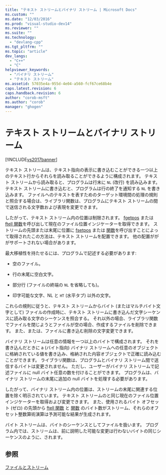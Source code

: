 ```yaml
---
title: "テキスト ストリームとバイナリ ストリーム | Microsoft Docs"
ms.custom: ""
ms.date: "12/03/2016"
ms.prod: "visual-studio-dev14"
ms.reviewer: ""
ms.suite: ""
ms.technology: 
  - "devlang-cpp"
ms.tgt_pltfrm: ""
ms.topic: "article"
dev_langs: 
  - "C++"
  - "C"
helpviewer_keywords: 
  - "バイナリ ストリーム"
  - "テキスト ストリーム"
ms.assetid: 57035e4a-955d-4e04-a560-fcf67ce68b4e
caps.latest.revision: 6
caps.handback.revision: 6
author: "corob-msft"
ms.author: "corob"
manager: "ghogen"
---
```

# テキスト ストリームとバイナリ ストリーム
[!INCLUDE[vs2017banner](../assembler/inline/includes/vs2017banner.md)]

テキスト ストリームは、テキスト指向の表示に書き込むことができる一つ以上のテキスト行からそれらを読み取ることができるように構成されます。  テキスト ストリームから読み取ると、プログラムは行末に `NL` \(改行\) を読み込みます。  テキスト ストリームに書き込むと、プログラムは行の終了を通知する `NL` を書き込みます。  ファイルへのテキストを表すためのターゲット環境間の処理の規則と照合する場合は、ライブラリ関数は、プログラムにテキスト ストリームの間で送信される文字数および表現を変更できます。  
  
 したがって、テキスト ストリーム内の位置は制限されます。  [fgetpos](../c-runtime-library/reference/fgetpos.md) または [ftell 関数](../c-runtime-library/reference/ftell-ftelli64.md)を呼び出して現在のファイル位置インジケーターを取得できます。  ストリームの先頭または末尾に位置に [fsetpos](../Topic/fsetpos.md) または [関数](../c-runtime-library/reference/fseek-fseeki64.md)を呼び出すことによって取得されたこの方法は、テキスト ストリームを配置できます。  他の配置がががサポートされない場合があります。  
  
 最大移植性を持たせるには、プログラムで記述する必要があります:  
  
-   空のファイル。  
  
-   行の末尾に空白文字。  
  
-   部分行 \(ファイルの終端の `NL` を省略しても\)。  
  
-   印字可能な文字、NL と `HT` \(水平タブ\) 以外の文字。  
  
 これらの規則に従うと、テキスト ストリームからバイト \(またはマルチバイト文字として\) ファイルの作成時に、テキスト ストリームに書き込んだ文字シーケンスに読み取る文字のシーケンスを照合する。  それ以外の場合、ライブラリ関数でファイルを閉じようとファイルが空の場合、作成するファイルを削除できます。  また、または、ファイルに書き込む削除の文字変更できます。  
  
 バイナリ ストリームは任意の情報を一つ以上のバイトで構成されます。  それを書き込んだときに a \(バイト指向\) バイナリ ストリームへの任意のオブジェクトに格納されている値を書き込み、格納された内容オブジェクトで正確に読み込むことができます。  ライブラリ関数は、プログラムとバイナリ ストリーム間で送信するバイトは変更されません。  ただし、ユーザーがバイナリ ストリームで記述ファイルに null バイト任意の数を付けることができます。  プログラムは、バイナリ ストリームの末尾に追加の null バイトを処理する必要があります。  
  
 したがって、バイナリ ストリーム内の位置は、ストリームの末尾に関連する位置を除く明示されています。  テキスト ストリームのと同じ現在のファイル位置インジケーターを取得および変更できます。  また、使用されるバイト オフセット \(ゼロ\) の先頭から [ftell 関数](../c-runtime-library/reference/ftell-ftelli64.md) と [関数](../c-runtime-library/reference/fseek-fseeki64.md) のバイト数がストリーム、それらのオフセット整数算術演算は予測可能な結果が生成されます。  
  
 バイト ストリームは、バイトのシーケンスとしてファイルを扱います。  プログラム内では、ストリームは、前に説明した可能な変更は行わないバイトの同じシーケンスのように、されます。  
  
## 参照  
 [ファイルとストリーム](../c-runtime-library/files-and-streams.md)